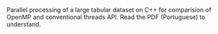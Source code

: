 Parallel processing of a large tabular dataset on C++ for comparision of OpenMP and conventional threads API. Read the PDF (Portuguese) to understand.
